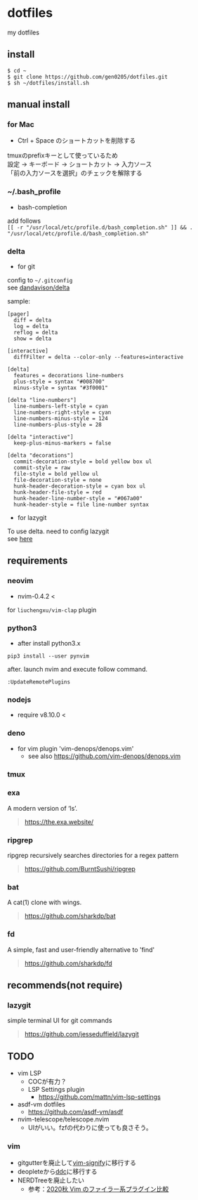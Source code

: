 # dotfiles
my dotfiles

## install

```
$ cd ~
$ git clone https://github.com/gen0205/dotfiles.git
$ sh ~/dotfiles/install.sh
```

## manual install

### for Mac

- Ctrl + Space のショートカットを削除する

tmuxのprefixキーとして使っているため  
設定 -> キーボード -> ショートカット -> 入力ソース  
「前の入力ソースを選択」のチェックを解除する

### ~/.bash_profile

- bash-completion

add follows  
`[[ -r "/usr/local/etc/profile.d/bash_completion.sh" ]] && . "/usr/local/etc/profile.d/bash_completion.sh"`

### delta

- for git

config to `~/.gitconfig`  
see [dandavison/delta](https://github.com/dandavison/delta)  

sample:  
```
[pager]
  diff = delta
  log = delta
  reflog = delta
  show = delta

[interactive]
  diffFilter = delta --color-only --features=interactive

[delta]
  features = decorations line-numbers
  plus-style = syntax "#008700"
  minus-style = syntax "#3f0001"

[delta "line-numbers"]
  line-numbers-left-style = cyan
  line-numbers-right-style = cyan
  line-numbers-minus-style = 124
  line-numbers-plus-style = 28

[delta "interactive"]
  keep-plus-minus-markers = false

[delta "decorations"]
  commit-decoration-style = bold yellow box ul
  commit-style = raw
  file-style = bold yellow ul
  file-decoration-style = none
  hunk-header-decoration-style = cyan box ul
  hunk-header-file-style = red
  hunk-header-line-number-style = "#067a00"
  hunk-header-style = file line-number syntax
```

- for lazygit

To use delta. need to config lazygit  
see [here](https://github.com/jesseduffield/lazygit/blob/master/docs/Custom_Pagers.md#delta)

## requirements

### neovim

- nvim-0.4.2 <

for `liuchengxu/vim-clap` plugin

### python3

- after install python3.x

`pip3 install --user pynvim`

after. launch nvim and execute follow command.

`:UpdateRemotePlugins`

### nodejs

- require v8.10.0 <

### deno

- for vim plugin 'vim-denops/denops.vim'
  - see also https://github.com/vim-denops/denops.vim

### tmux

### exa

A modern version of ‘ls’.

> https://the.exa.website/

### ripgrep

ripgrep recursively searches directories for a regex pattern

> https://github.com/BurntSushi/ripgrep

### bat

A cat(1) clone with wings.

> https://github.com/sharkdp/bat

### fd

A simple, fast and user-friendly alternative to 'find'

> https://github.com/sharkdp/fd

## recommends(not require)

### lazygit

simple terminal UI for git commands

> https://github.com/jesseduffield/lazygit

## TODO

- vim LSP
  - COCが有力？
  - LSP Settings plugin
    - https://github.com/mattn/vim-lsp-settings
- asdf-vm dotfiles
  - https://github.com/asdf-vm/asdf
- nvim-telescope/telescope.nvim
    - UIがいい。fzfの代わりに使っても良さそう。

### vim

- gitgutterを廃止して[vim-signify](https://github.com/mhinz/vim-signify)に移行する
- deopleteから[ddc](https://github.com/Shougo/ddc.vim)に移行する
- NERDTreeを廃止したい
  - 参考：[2020秋 Vim のファイラー系プラグイン比較](https://zenn.dev/lambdalisue/articles/3deb92360546d526381f)
